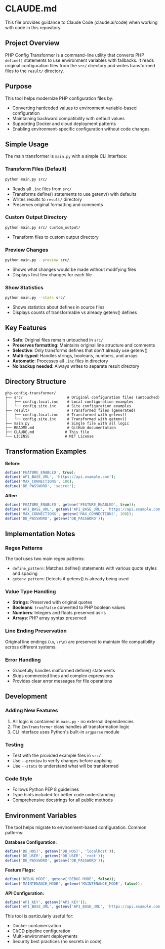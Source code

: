 # CLAUDE.md

This file provides guidance to Claude Code (claude.ai/code) when working with code in this repository.

## Project Overview

PHP Config Transformer is a command-line utility that converts PHP `define()` statements to use environment variables with fallbacks. It reads original configuration files from the `src/` directory and writes transformed files to the `result/` directory.

## Purpose

This tool helps modernize PHP configuration files by:
- Converting hardcoded values to environment variable-based configuration
- Maintaining backward compatibility with default values
- Supporting Docker and cloud deployment patterns
- Enabling environment-specific configuration without code changes

## Simple Usage

The main transformer is `main.py` with a simple CLI interface:

### Transform Files (Default)
```bash
python main.py src/
```
- Reads all `.inc` files from `src/`
- Transforms define() statements to use getenv() with defaults
- Writes results to `result/` directory
- Preserves original formatting and comments

### Custom Output Directory
```bash
python main.py src/ custom_output/
```
- Transform files to custom output directory

### Preview Changes
```bash
python main.py --preview src/
```
- Shows what changes would be made without modifying files
- Displays first few changes for each file

### Show Statistics
```bash
python main.py --stats src/
```
- Shows statistics about defines in source files
- Displays counts of transformable vs already getenv() defines

## Key Features

- **Safe**: Original files remain untouched in `src/`
- **Preserves formatting**: Maintains original line structure and comments
- **Selective**: Only transforms defines that don't already use getenv()
- **Multi-typed**: Handles strings, booleans, numbers, and arrays
- **Automatic**: Processes all `.inc` files in directory
- **No backup needed**: Always writes to separate result directory

## Directory Structure

```
php-config-transformer/
├── src/                    # Original configuration files (untouched)
│   ├── config.local.inc    # Local configuration examples
│   └── config.site.inc     # Site configuration examples
├── result/                 # Transformed files (generated)
│   ├── config.local.inc    # Transformed with getenv()
│   └── config.site.inc     # Transformed with getenv()
├── main.py                 # Single file with all logic
├── README.md               # GitHub documentation
├── CLAUDE.md              # This file
└── LICENSE                # MIT License
```

## Transformation Examples

**Before:**
```php
define('FEATURE_ENABLED', true);
define('API_BASE_URL', 'https://api.example.com');
define('MAX_CONNECTIONS', 100);
define('DB_PASSWORD', 'secret');
```

**After:**
```php
define('FEATURE_ENABLED', getenv('FEATURE_ENABLED', true));
define('API_BASE_URL', getenv('API_BASE_URL', 'https://api.example.com'));
define('MAX_CONNECTIONS', getenv('MAX_CONNECTIONS', 100));
define('DB_PASSWORD', getenv('DB_PASSWORD'));
```

## Implementation Notes

### Regex Patterns
The tool uses two main regex patterns:
- `define_pattern`: Matches define() statements with various quote styles and spacing
- `getenv_pattern`: Detects if getenv() is already being used

### Value Type Handling
- **Strings**: Preserved with original quotes
- **Booleans**: `true`/`false` converted to PHP boolean values
- **Numbers**: Integers and floats preserved as-is
- **Arrays**: PHP array syntax preserved

### Line Ending Preservation
Original line endings (`\n`, `\r\n`) are preserved to maintain file compatibility across different systems.

### Error Handling
- Gracefully handles malformed define() statements
- Skips commented lines and complex expressions
- Provides clear error messages for file operations

## Development

### Adding New Features
1. All logic is contained in `main.py` - no external dependencies
2. The `EnvTransformer` class handles all transformation logic
3. CLI interface uses Python's built-in `argparse` module

### Testing
- Test with the provided example files in `src/`
- Use `--preview` to verify changes before applying
- Use `--stats` to understand what will be transformed

### Code Style
- Follows Python PEP 8 guidelines
- Type hints included for better code understanding
- Comprehensive docstrings for all public methods

## Environment Variables

The tool helps migrate to environment-based configuration. Common patterns:

**Database Configuration:**
```php
define('DB_HOST', getenv('DB_HOST', 'localhost'));
define('DB_USER', getenv('DB_USER', 'root'));
define('DB_PASSWORD', getenv('DB_PASSWORD'));
```

**Feature Flags:**
```php
define('DEBUG_MODE', getenv('DEBUG_MODE', false));
define('MAINTENANCE_MODE', getenv('MAINTENANCE_MODE', false));
```

**API Configuration:**
```php
define('API_KEY', getenv('API_KEY'));
define('API_BASE_URL', getenv('API_BASE_URL', 'https://api.example.com'));
```

This tool is particularly useful for:
- Docker containerization
- CI/CD pipeline configuration
- Multi-environment deployments
- Security best practices (no secrets in code)